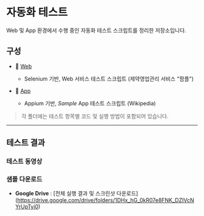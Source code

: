 
# 자동화 테스트
Web 및 App 환경에서 수행 중인 자동화 테스트 스크립트를 정리한 저장소입니다.

## 구성
- 📂 [Web](./Web)  
  - Selenium 기반, Web 서비스 테스트 스크립트 (제약영업관리 서비스 "팜플")  
  
- 📂 [App](./App)  
  - Appium 기반, *Sample* App 테스트 스크립트 (Wikipedia)

> 각 폴더에는 테스트 항목별 코드 및 실행 방법이 포함되어 있습니다.

---

## 테스트 결과
### 테스트 동영상



### 샘플 다운로드
- **Google Drive** : [전체 실행 결과 및 스크린샷 다운로드] (https://drive.google.com/drive/folders/1DHx_hG_0kR07e8FNK_DZIVcNYrUpTyi0)